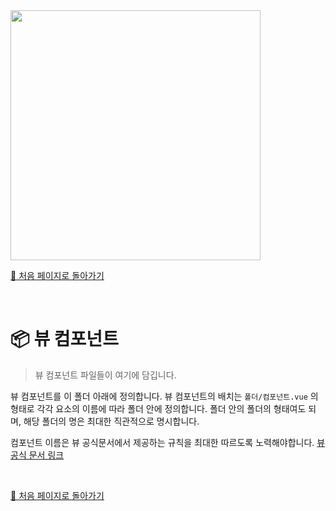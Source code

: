 <img src="https://i.imgur.com/R2wksCG.png" width="400"/>

<br/>

[🧲 처음 페이지로 돌아가기](https://github.com/AhaOfficial/nuxt-template)

<br/>

# 📦 뷰 컴포넌트

> 뷰 컴포넌트 파일들이 여기에 담깁니다.

뷰 컴포넌트를 이 폴더 아래에 정의합니다. 뷰 컴포넌트의 배치는 `폴더/컴포넌트.vue` 의 형태로 각각 요소의 이름에 따라 폴더 안에 정의합니다. 폴더 안의 폴더의 형태여도 되며, 해당 폴더의 명은 최대한 직관적으로 명시합니다.

컴포넌트 이름은 뷰 공식문서에서 제공하는 규칙을 최대한 따르도록 노력해야합니다. [뷰 공식 문서 링크]([https://kr.vuejs.org/v2/style-guide/index.html#%EC%BB%B4%ED%8F%AC%EB%84%8C%ED%8A%B8-%EC%9D%B4%EB%A6%84%EC%97%90-%ED%95%A9%EC%84%B1%EC%96%B4-%EC%82%AC%EC%9A%A9-%ED%95%84%EC%88%98](https://kr.vuejs.org/v2/style-guide/index.html#컴포넌트-이름에-합성어-사용-필수))

<br/>

[🧲 처음 페이지로 돌아가기](https://github.com/AhaOfficial/nuxt-template)
